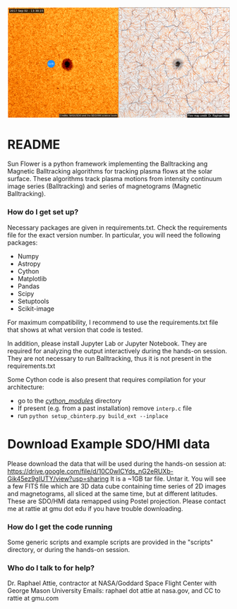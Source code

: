 ![picture](figures/Flow_map_paraview.png)
# README #

Sun Flower is a python framework implementing the Balltracking ang Magnetic Balltracking algorithms for tracking plasma flows at the solar surface.
These algorithms track plasma motions from intensity continuum image series (Balltracking) and series of magnetograms (Magnetic Balltracking).

### How do I get set up? ###

Necessary packages are given in requirements.txt. Check the requirements file for the exact version number. 
In particular, you will need the following packages: 

- Numpy
- Astropy
- Cython
- Matplotlib
- Pandas
- Scipy
- Setuptools
- Scikit-image

For maximum compatibility, I recommend to use the requirements.txt file that shows at what version that code is tested. 

In addition, please install Jupyter Lab or Jupyter Notebook. They are required for analyzing the output interactively during the hands-on session. 
They are not necessary to run Balltracking, thus it is not present in the requirements.txt


Some Cython code is also present that requires compilation for your architecture:

- go to the *[cython_modules](https://github.com/raphael-attie/sunflower/blob/master/balltracking/balltrack.py)* directory
- If present (e.g. from a past installation) remove ``interp.c`` file
- run ``python setup_cbinterp.py build_ext --inplace`` 

# Download Example SDO/HMI data
Please download the data that will be used during the hands-on session at:
https://drive.google.com/file/d/10C0wICYds_nG2eRUXb-Gik45ez9gIUTY/view?usp=sharing
It is a ~1GB tar file. Untar it. You will see a few FITS file which are 3D data cube containing time series of 2D images and magnetograms, 
all sliced at the same time, but at different latitudes. These are SDO/HMI data remapped using Postel projection. 
Please contact me at rattie at gmu dot edu if you have trouble downloading. 


### How do I get the code running
Some generic scripts and example scripts are provided in the "scripts" directory, or during the hands-on session. 

### Who do I talk to for help? ###

Dr. Raphael Attie, contractor at NASA/Goddard Space Flight Center with George Mason University
Emails: raphael dot attie at nasa.gov, and CC to rattie at gmu.com
